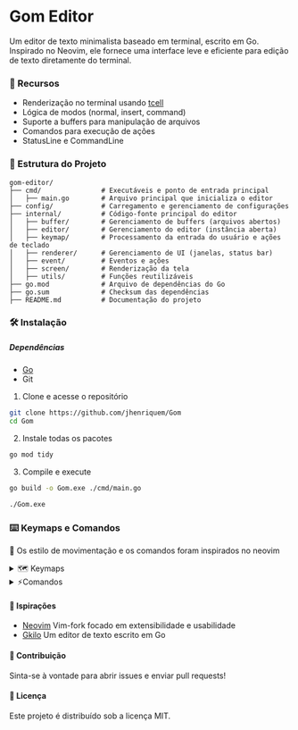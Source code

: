 # Gom Editor 

Um editor de texto minimalista baseado em terminal, escrito em Go. Inspirado no Neovim, ele fornece uma interface leve e eficiente para edição de texto diretamente do terminal.

### 🚀 Recursos
- Renderização no terminal usando [tcell](https://github.com/gdamore/tcell)
- Lógica de modos (normal, insert, command)
- Suporte a buffers para manipulação de arquivos
- Comandos para execução de ações
- StatusLine e CommandLine 

### 📂 Estrutura do Projeto
```
gom-editor/
├── cmd/               # Executáveis e ponto de entrada principal
│   ├── main.go        # Arquivo principal que inicializa o editor
├── config/            # Carregamento e gerenciamento de configurações
├── internal/          # Código-fonte principal do editor
│   ├── buffer/        # Gerenciamento de buffers (arquivos abertos)
│   ├── editor/        # Gerenciamento do editor (instância aberta)
│   ├── keymap/        # Processamento da entrada do usuário e ações de teclado
│   ├── renderer/      # Gerenciamento de UI (janelas, status bar)
│   ├── event/         # Eventos e ações
│   ├── screen/        # Renderização da tela 
│   ├── utils/         # Funções reutilizáveis  
├── go.mod             # Arquivo de dependências do Go
├── go.sum             # Checksum das dependências
├── README.md          # Documentação do projeto
```

### 🛠 Instalação

##### Dependências
- [Go](https://go.dev/)
- Git

1.  Clone e acesse o repositório 
```bash
git clone https://github.com/jhenriquem/Gom
cd Gom
```

2. Instale todas os pacotes
```bash
go mod tidy
```
3. Compile e execute 
```bash
go build -o Gom.exe ./cmd/main.go

./Gom.exe 
```


### ⌨️ Keymaps e Comandos  
📍 Os estilo de movimentação e os comandos foram inspirados no neovim

<details>
<summary> 🗺️ Keymaps </summary>


| Mode | Key | Ação|
|------|-----|--------|
| Normal    | i   | modo insert  
| | : | Abrir commandline  
| | h,j,k,l | Movimentação
| Insert | ESC | sair do modo insert

</details>

<details>
<summary> ⚡Comandos </summary>


| Comando | Ação |
|-----------|----|
| w [ file ]| Salvar arquivo |
| q   | Sair|
| e [ file ]| Abrir um arquivo |
| bn | Próximo buffer|
| bp | Buffer anterior|
| bd | Deletar buffer atual|

</details>

#### 📌 Ispirações
- [Neovim](https://github.com/neovim/neovim) Vim-fork focado em extensibilidade e usabilidade
- [Gkilo](https://github.com/vcnovaes/gkilo) Um editor de texto escrito em Go

#### 🤝 Contribuição

Sinta-se à vontade para abrir issues e enviar pull requests!

#### 📜 Licença

Este projeto é distribuído sob a licença MIT.
